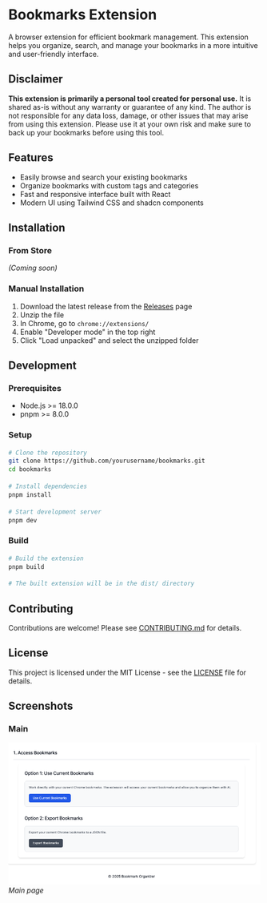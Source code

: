 # Bookmarks Extension

A browser extension for efficient bookmark management. This extension helps you organize, search, and manage your bookmarks in a more intuitive and user-friendly interface.

## Disclaimer

**This extension is primarily a personal tool created for personal use.** It is shared as-is without any warranty or guarantee of any kind. The author is not responsible for any data loss, damage, or other issues that may arise from using this extension. Please use it at your own risk and make sure to back up your bookmarks before using this tool.

## Features

- Easily browse and search your existing bookmarks
- Organize bookmarks with custom tags and categories
- Fast and responsive interface built with React
- Modern UI using Tailwind CSS and shadcn components

## Installation

### From Store
*(Coming soon)*

### Manual Installation
1. Download the latest release from the [Releases](https://github.com/yourusername/bookmarks/releases) page
2. Unzip the file
3. In Chrome, go to `chrome://extensions/`
4. Enable "Developer mode" in the top right
5. Click "Load unpacked" and select the unzipped folder

## Development

### Prerequisites
- Node.js >= 18.0.0
- pnpm >= 8.0.0

### Setup
```bash
# Clone the repository
git clone https://github.com/yourusername/bookmarks.git
cd bookmarks

# Install dependencies
pnpm install

# Start development server
pnpm dev
```

### Build
```bash
# Build the extension
pnpm build

# The built extension will be in the dist/ directory
```

## Contributing

Contributions are welcome! Please see [CONTRIBUTING.md](CONTRIBUTING.md) for details.

## License

This project is licensed under the MIT License - see the [LICENSE](LICENSE) file for details.

## Screenshots
### Main
![Main](./screenshots/first.png)
*Main page*

